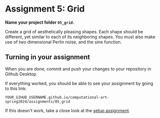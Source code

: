 # Assignment 5: Grid

**Name your project folder `05_grid`.**

Create a grid of aesthetically pleasing shapes. Each shape should be different, yet similar to each of its neighboring shapes. You must also make use of two dimensional Perlin noise, and the sine function.

## Turning in your assignment

When you are done, commit and push your changes to your repository in Github Desktop.

If everything worked, you should be able to see your assignment by going to this link:

```
YOUR_GIHUB_USERNAME.github.io/computational-art-spring2024/assignments/05_grid
```

If this doesn't work, take a close look at the [setup assignment](./p5-setup-abstract.html).